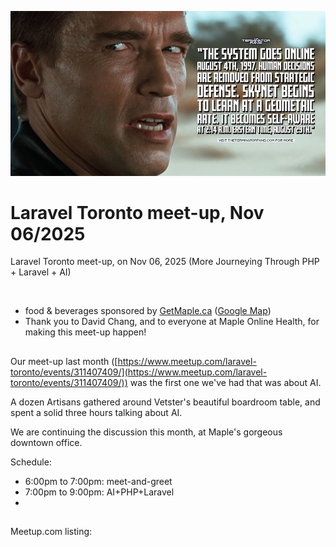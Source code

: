 ![header_image](https://raw.githubusercontent.com/local-toronto-php-groups/2025oct16_laravel_toronto/main/terminator_becomes_self_aware1.png)

# Laravel Toronto meet-up, Nov 06/2025
Laravel Toronto meet-up, on Nov 06, 2025 (More Journeying Through PHP + Laravel + AI)

<br>

- food & beverages sponsored by [GetMaple.ca](https://getmaple.ca) ([Google Map]([https://maps.app.goo.gl/85Bdft6xLCHLyM6n6](https://maps.app.goo.gl/k5dd3RNXotiE331r7)))
- Thank you to David Chang, and to everyone at Maple Online Health, for making this meet-up happen!

## 

Our meet-up last month ([https://www.meetup.com/laravel-toronto/events/311407409/](https://www.meetup.com/laravel-toronto/events/311407409/)) was the first one we've had that was about AI. 

A dozen Artisans gathered around Vetster's beautiful boardroom table, and spent a solid three hours talking about AI. 

We are continuing the discussion this month, at Maple's gorgeous downtown office. 

Schedule:
- 6:00pm to 7:00pm: meet-and-greet
- 7:00pm to 9:00pm: AI+PHP+Laravel
- 

##
Meetup.com listing: 
